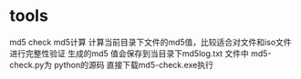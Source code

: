 # tools
md5 check
md5计算
计算当前目录下文件的md5值，比较适合对文件和iso文件进行完整性验证
生成的md5 值会保存到当目录下md5log.txt 文件中
md5-check.py为 python的源码
直接下载md5-check.exe执行



